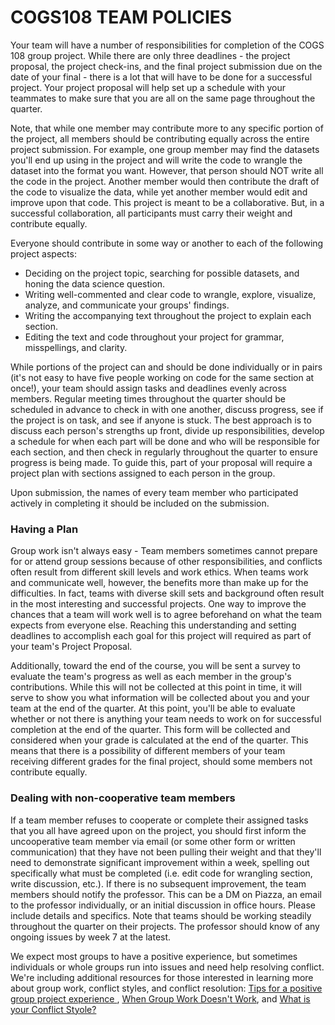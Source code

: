 # COGS108 TEAM POLICIES

Your team will have a number of responsibilities for completion of the COGS 108 group project. While there are only three deadlines - the project proposal, the project check-ins, and the final project submission due on the date of your final - there is a lot that will have to be done for a successful project. Your project proposal will help set up a schedule with your teammates to make sure that you are all on the same page throughout the quarter.

Note, that while one member may contribute more to any specific portion of the project, all members should be contributing equally across the entire project submission. For example, one group member may find the datasets you'll end up using in the project and will write the code to wrangle the dataset into the format you want. However, that person should NOT write all the code in the project. Another member would then contribute the draft of the code to visualize the data, while yet another member would edit and improve upon that code. This project is meant to be a collaborative. But, in a successful collaboration, all participants must carry their weight and contribute equally. 

Everyone should contribute in some way or another to each of the following project aspects:

* Deciding on the project topic, searching for possible datasets, and honing the data science question.
* Writing well-commented and clear code to wrangle, explore, visualize, analyze, and communicate your groups' findings.
* Writing the accompanying text throughout the project to explain each section.
* Editing the text and code throughout your project for grammar, misspellings, and clarity.

While portions of the project can and should be done individually or in pairs (it's not easy to have five people working on code for the same section at once!), your team should assign tasks and deadlines evenly across members. Regular meeting times throughout the quarter should be scheduled in advance to check in with one another, discuss progress, see if the project is on task, and see if anyone is stuck. The best approach is to discuss each person's strengths up front, divide up responsibilities, develop a schedule for when each part will be done and who will be responsible for each section, and then check in regularly throughout the quarter to ensure progress is being made. To guide this, part of your proposal will require a project plan with sections assigned to each person in the group. 

Upon submission, the names of every team member who participated actively in completing it should be included on the submission.

### Having a Plan

Group work isn't always easy - Team members sometimes cannot prepare for or attend group sessions because of other responsibilities, and conflicts often result from different skill levels and work ethics. When teams work and communicate well, however, the benefits more than make up for the difficulties. In fact, teams with diverse skill sets and background often result in the most interesting and successful projects. One way to improve the chances that a team will work well is to agree beforehand on what the team expects from everyone else. Reaching this understanding and setting deadlines to accomplish each goal for this project will required as part of your team's Project Proposal.

Additionally, toward the end of the course, you will be sent a survey to evaluate the team's progress as well as each member in the group's contributions. While this will not be collected at this point in time, it will serve to show you what information will be collected about you and your team at the end of the quarter. At this point, you'll be able to evaluate whether or not there is anything your team needs to work on for successful completion at the end of the quarter. This form will be collected and considered when your grade is calculated at the end of the quarter. This means that there is a possibility of different members of your team receiving different grades for the final project, should some members not contribute equally. 

### Dealing with non-cooperative team members 

If a team member refuses to cooperate or complete their assigned tasks that you all have agreed upon on the project, you should first inform the uncooperative team member via email (or some other form or written communication) that they have not been pulling their weight and that they'll need to demonstrate significant improvement within a week, spelling out specifically what must be completed (i.e. edit code for wrangling section, write discussion, etc.). If there is no subsequent improvement, the team members should notify the professor. This can be a DM on Piazza, an email to the professor individually, or an initial discussion in office hours. Please include details and specifics. Note that teams should be working steadily throughout the quarter on their projects. The professor should know of any ongoing issues by week 7 at the latest.

We expect most groups to have a positive experience, but sometimes individuals or whole groups run into issues and need help resolving conflict. We're including additional resources for those interested in learning more about group work, conflict styles, and conflict resolution: [Tips for a positive group project experience
](https://www.colorado.edu/studentaffairs/2023/10/31/tips-positive-group-project-experience), [When Group Work Doesn't Work](https://www.lifescied.org/doi/10.1187/cbe.17-09-0199), and [What is your Conflict Styole?](https://cuboulder.qualtrics.com/jfe/form/SV_6Kkp5kCHt628Zg1)


